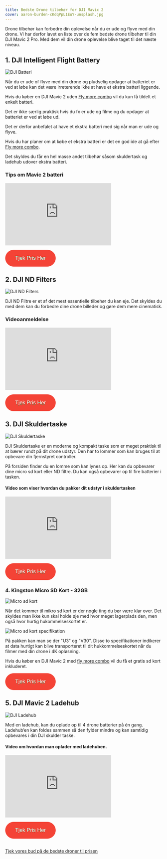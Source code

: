 ```yaml
---
title: Bedste Drone tilbehør for DJI Mavic 2
cover: aaron-burden-cKdqPpL1EuY-unsplash.jpg
---
```


Drone tilbehør kan forbedre din oplevelse når du er ude og flyve med din drone. Vi har derfor lavet en liste over de fem bedste drone tilbehør til din DJI Mavic 2 Pro. Med dem vil din drone oplevelse blive taget til det næste niveau.

## 1. DJI Intelligent Flight Battery

![DJI Batteri](./dji-batteri.jpg)

Når du er ude of flyve med din drone og pludselig opdager at batteriet er ved at løbe kan det være irreterende ikke at have et ekstra batteri liggende.

Hvis du køber en DJI Mavic 2 uden <a href="https://www.partner-ads.com/dk/klikbanner.php?partnerid=29353&bannerid=55216&htmlurl=https://www.hubshop.dk/shop/dji-mavic-2-pro-combo-startpakke/" target="_blank">Fly more combo</a> vil du kun få tildelt et enkelt batteri.

Det er ikke særlig praktisk hvis du fx er ude og filme og du opdager at batteriet er ved at løbe ud.

Det er derfor anbefalet at have et ekstra batteri med sig når man er ude og flyve.

Hvis du har planer om at købe et ekstra batteri er det en god ide at gå efter <a href="https://www.partner-ads.com/dk/klikbanner.php?partnerid=29353&bannerid=55216&htmlurl=https://www.hubshop.dk/shop/dji-mavic-2-pro-combo-startpakke/" target="_blank">Fly more combo</a>.

Det skyldes du får en hel masse andet tilbehør såsom skuldertask og ladehub udover ekstra batteri.

### Tips om Mavic 2 batteri

<div style="position: relative
        paddingBottom: 56.25% /* 16:9 */,
        paddingTop: 25,
        height: 0">

 <iframe width="340" height="200" style="          position: absolute,
          top: 0,
          left: 0,
          width: 100%,
          height: 100%"
src="https://www.youtube.com/embed/ZdCabk1WCGM" SameSite=None
frameborder="0" 
allow="accelerometer; autoplay; encrypted-media; gyroscope; picture-in-picture" 
allowfullscreen></iframe>
</div>

<a href="https://www.partner-ads.com/dk/klikbanner.php?partnerid=29353&bannerid=55216&htmlurl=https://www.hubshop.dk/shop/batteri-til-dji-mavic-2/" target="_blank"  style="background-color:#f44336; 
	border-radius:28px;
	border:1px solid #f44336;
	display:inline-block;
	cursor:pointer;
	color:#ffffff;
	font-family:Arial;
	font-size:17px;
	padding:16px 31px;
	text-decoration:none;
	text-shadow:0px 1px 0px #2f6627;" >Tjek Pris Her</a>

## 2. DJI ND Filters

![DJI ND Filters](./dji-mavic-2-pro-nd-filters-set.jpg)

DJI ND Filtre er et af det mest essentielle tilbehør du kan eje. Det skyldes du med dem kan du forbedre dine drone billeder og gøre dem mere cinematisk.

### Videoanmeldelse

<div style="position: relative
        paddingBottom: 56.25% /* 16:9 */,
        paddingTop: 25,
        height: 0">

 <iframe width="340" height="200" style="          position: absolute,
          top: 0,
          left: 0,
          width: 100%,
          height: 100%"
src="https://www.youtube.com/embed/HBQEO-KD1nc" SameSite=None
frameborder="0" 
allow="accelerometer; autoplay; encrypted-media; gyroscope; picture-in-picture" 
allowfullscreen></iframe>
</div>

<a href="https://www.partner-ads.com/dk/klikbanner.php?partnerid=29353&bannerid=67757&htmlurl=https://www.proshop.dk/Fotofiltre/DJI-ND-Filters-Set-ND481632/2696578" target="_blank"  style="background-color:#f44336; 
	border-radius:28px;
	border:1px solid #f44336;
	display:inline-block;
	cursor:pointer;
	color:#ffffff;
	font-family:Arial;
	font-size:17px;
	padding:16px 31px;
	text-decoration:none;
	text-shadow:0px 1px 0px #2f6627;" >Tjek Pris Her</a>

## 3. DJI Skuldertaske

![DJI Skuldertaske](./dji-skuldertaske.jpg)

DJI Skuldertaske er en moderne og kompakt taske som er meget praktisk til at bærer rundt på dit drone udstyr. Den har to lommer som kan bruges til at opbevare din fjernstyret controller.

På forsiden finder du en lomme som kan lynes op. Her kan du opbevarer dine micro sd kort eller ND filtre. Du kan også opbevarer op til fire batterier i tasken.

#### Video som viser hvordan du pakker dit udstyr i skuldertasken

<div style="position: relative
        paddingBottom: 56.25% /* 16:9 */,
        paddingTop: 25,
        height: 0">

 <iframe width="340" height="200" style="          position: absolute,
          top: 0,
          left: 0,
          width: 100%,
          height: 100%"
src="https://www.youtube.com/embed/MM8mXS3Wiqs" SameSite=None
frameborder="0" 
allow="accelerometer; autoplay; encrypted-media; gyroscope; picture-in-picture" 
allowfullscreen></iframe>
</div>

<a href="https://www.partner-ads.com/dk/klikbanner.php?partnerid=29353&bannerid=55216&htmlurl=https://www.hubshop.dk/shop/skuldertaske-til-dji-mavic-2-pro-og-zoom/" target="_blank"  style="background-color:#f44336; 
	border-radius:28px;
	border:1px solid #f44336;
	display:inline-block;
	cursor:pointer;
	color:#ffffff;
	font-family:Arial;
	font-size:17px;
	padding:16px 31px;
	text-decoration:none;
	text-shadow:0px 1px 0px #2f6627;" >Tjek Pris Her</a>

### 4. Kingston Micro SD Kort - 32GB

![Micro sd kort](./Kingston-SD-kort-32mb-768x768.jpg)

Når det kommer til mikro sd kort er der nogle ting du bør være klar over. Det skyldes man ikke kun skal holde øje med hvor meget lagerplads den, men også hvor hurtig hukommelseskortet er.

![Micro sd kort specifikation](./Kingston-SD-kort-32mb-pack.jpg)

På pakken kan man se der "U3" og "V30". Disse to specifikationer indikerer at data hurtigt kan blive transporteret til dit hukkommelseskortet når du filmer med din drone i 4K opløsning.

Hvis du køber en DJI Mavic 2 med <a href="https://www.partner-ads.com/dk/klikbanner.php?partnerid=29353&bannerid=55216&htmlurl=https://www.hubshop.dk/shop/dji-mavic-2-pro-combo-startpakke/" target="_blank">fly more combo</a> vil du få et gratis sd kort inkluderet.

<a href="https://www.partner-ads.com/dk/klikbanner.php?partnerid=29353&bannerid=55216&htmlurl=https://www.hubshop.dk/shop/kingston-micro-sd-kort-32gb-inkl-adaptor/" target="_blank"  style="background-color:#f44336; 
	border-radius:28px;
	border:1px solid #f44336;
	display:inline-block;
	cursor:pointer;
	color:#ffffff;
	font-family:Arial;
	font-size:17px;
	padding:16px 31px;
	text-decoration:none;
	text-shadow:0px 1px 0px #2f6627;" >Tjek Pris Her</a>

## 5. DJI Mavic 2 Ladehub

![DJI Ladehub](./dji-mavic-2-ladehub-2-768x768.jpg)

Med en ladehub, kan du oplade op til 4 drone batterier på én gang. Ladehub’en kan foldes sammen så den fylder mindre og kan samtidig opbevares i din DJI skulder taske.

#### Video om hvordan man oplader med ladehuben.

<div style="position: relative
        paddingBottom: 56.25% /* 16:9 */,
        paddingTop: 25,
        height: 0">

 <iframe width="340" height="200" style="          position: absolute,
          top: 0,
          left: 0,
          width: 100%,
          height: 100%"
src="https://www.youtube.com/embed/eP1u6EZScAc" SameSite=None
frameborder="0" 
allow="accelerometer; autoplay; encrypted-media; gyroscope; picture-in-picture" 
allowfullscreen></iframe>
</div>

<a href="https://www.partner-ads.com/dk/klikbanner.php?partnerid=29353&bannerid=55216&htmlurl=https://www.hubshop.dk/shop/ladehub-til-mavic-2/" target="_blank"  style="background-color:#f44336; 
	border-radius:28px;
	border:1px solid #f44336;
	display:inline-block;
	cursor:pointer;
	color:#ffffff;
	font-family:Arial;
	font-size:17px;
	padding:16px 31px;
	text-decoration:none;
	text-shadow:0px 1px 0px #2f6627;" >Tjek Pris Her</a> <br> <br>

<a href="https://bedstedronetilprisen.dk/bedste-drone-til-prisen">Tjek vores bud på de bedste droner til prisen</a>
